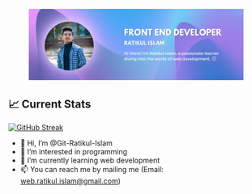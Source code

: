 
<figure>
    <img src="./images/Wev-developer-cover.jpg"
         alt="">
   
</figure>




📈 Current Stats
---

[![GitHub Streak](https://github-readme-streak-stats.herokuapp.com?user=Git-Ratikul-Islam&theme=shadow-purple&card_width=695&border=00000000&fire=6578D7&ring=6578D7&stroke=6578D7&currStreakNum=6578D7&sideLabels=8D7BE1&currStreakLabel=6578D7&sideNums=8D7BE1&dates=EBEBEB)](https://git.io/streak-stats)





- 👋 Hi, I’m @Git-Ratikul-Islam
- 👀 I’m interested in programming
- 🌱 I’m currently learning web development
- 📫 You can reach me by mailing me (Email: web.ratikul.islam@gmail.com)




<!---
Git-Ratikul-Islam/Git-Ratikul-Islam is a ✨ special ✨ repository because its `README.md` (this file) appears on your GitHub profile.
You can click the Preview link to take a look at your changes.
--->
